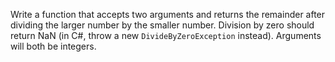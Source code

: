 Write a function that accepts two arguments and returns the remainder after dividing the larger number by the smaller number. Division by zero should return NaN (in C#, throw a new `DivideByZeroException` instead). Arguments will both be integers.
